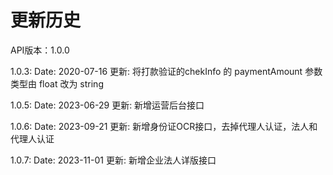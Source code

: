 # 更新历史 #
API版本：1.0.0

1.0.3: 
Date: 2020-07-16
更新: 将打款验证的chekInfo 的 paymentAmount 参数类型由 float 改为 string 

1.0.5: 
Date: 2023-06-29
更新: 新增运营后台接口

1.0.6: 
Date: 2023-09-21
更新: 新增身份证OCR接口，去掉代理人认证，法人和代理人认证

1.0.7: 
Date: 2023-11-01
更新: 新增企业法人详版接口
